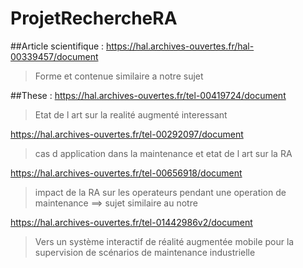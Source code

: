 # ProjetRechercheRA

##Article scientifique : 
https://hal.archives-ouvertes.fr/hal-00339457/document
>Forme et contenue similaire a notre sujet 

##These : 
https://hal.archives-ouvertes.fr/tel-00419724/document
>Etat de l art sur la realité augmenté interessant 

https://hal.archives-ouvertes.fr/tel-00292097/document
>cas d application dans la maintenance et etat de l art sur la RA 

https://hal.archives-ouvertes.fr/tel-00656918/document
> impact de la RA sur les operateurs pendant une operation de maintenance ==> sujet similaire au notre 

https://hal.archives-ouvertes.fr/tel-01442986v2/document
>  Vers un système interactif de réalité augmentée mobile pour la supervision de scénarios de maintenance industrielle

